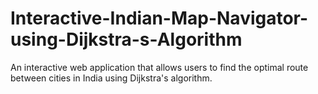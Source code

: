 # Interactive-Indian-Map-Navigator-using-Dijkstra-s-Algorithm 
An interactive web application that allows users to find the optimal route between cities in India using Dijkstra's algorithm.
